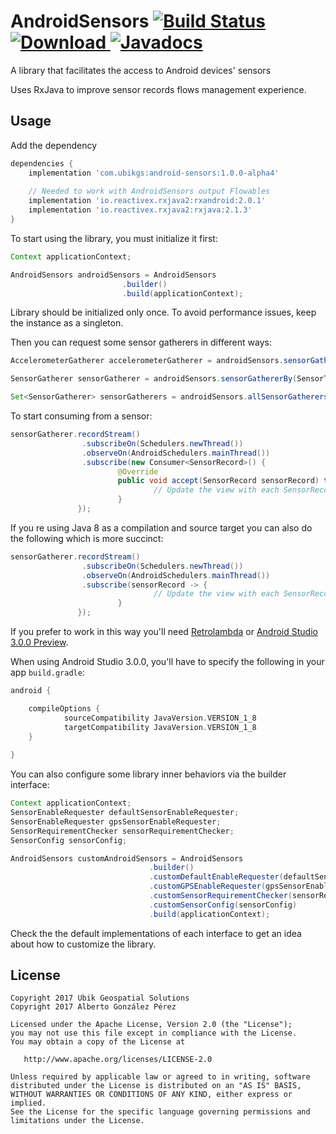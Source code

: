# AndroidSensors [![Build Status](https://travis-ci.org/ubikgs/AndroidSensors.svg?branch=master)](https://travis-ci.org/ubikgs/AndroidSensors) [ ![Download](https://api.bintray.com/packages/ubikgs/AndroidSensors/android-sensors/images/download.svg) ](https://bintray.com/ubikgs/AndroidSensors/android-sensors/_latestVersion) [![Javadocs](https://www.javadoc.io/badge/com.ubikgs/android-sensors.svg)](https://www.javadoc.io/doc/com.ubikgs/android-sensors)

A library that facilitates the access to Android devices' sensors

Uses RxJava to improve sensor records flows management experience.

## Usage

Add the dependency

```groovy
dependencies {
    implementation 'com.ubikgs:android-sensors:1.0.0-alpha4'
    
    // Needed to work with AndroidSensors output Flowables
    implementation 'io.reactivex.rxjava2:rxandroid:2.0.1'
    implementation 'io.reactivex.rxjava2:rxjava:2.1.3'
}
```

To start using the library, you must initialize it first:

```java
Context applicationContext;

AndroidSensors androidSensors = AndroidSensors
                         .builder()
                         .build(applicationContext);
```
Library should be initialized only once. To avoid performance issues, keep the instance as a singleton.

Then you can request some sensor gatherers in different ways:

```java
AccelerometerGatherer accelerometerGatherer = androidSensors.sensorGatherer(AccelerometerGatherer.class);

SensorGatherer sensorGatherer = androidSensors.sensorGathererBy(SensorType.ACCELEROMETER);

Set<SensorGatherer> sensorGatherers = androidSensors.allSensorGatherers();
```

To start consuming from a sensor:

```java
sensorGatherer.recordStream()
                .subscribeOn(Schedulers.newThread())
                .observeOn(AndroidSchedulers.mainThread())
                .subscribe(new Consumer<SensorRecord>() {
                        @Override
                        public void accept(SensorRecord sensorRecord) throws Exception {
                                // Update the view with each SensorRecord update
                        }
               });
```

If you re using Java 8 as a compilation and source target you can also do the following which is more succinct:

```java
sensorGatherer.recordStream()
                .subscribeOn(Schedulers.newThread())
                .observeOn(AndroidSchedulers.mainThread())
                .subscribe(sensorRecord -> {
                                // Update the view with each SensorRecord update
                        }
               });
```

If you prefer to work in this way you'll need [Retrolambda](https://github.com/orfjackal/retrolambda) or [Android Studio 3.0.0 Preview](https://developer.android.com/studio/preview/index.html).

When using Android Studio 3.0.0, you'll have to specify the following in your app `build.gradle`:

```groovy
android {

    compileOptions {
            sourceCompatibility JavaVersion.VERSION_1_8
            targetCompatibility JavaVersion.VERSION_1_8
    }
    
}
```

You can also configure some library inner behaviors via the builder interface:

```java
Context applicationContext;
SensorEnableRequester defaultSensorEnableRequester;
SensorEnableRequester gpsSensorEnableRequester;
SensorRequirementChecker sensorRequirementChecker;
SensorConfig sensorConfig;

AndroidSensors customAndroidSensors = AndroidSensors
                               .builder()
                               .customDefaultEnableRequester(defaultSensorEnableRequester)
                               .customGPSEnableRequester(gpsSensorEnableRequester)
                               .customSensorRequirementChecker(sensorRequirementChecker)
                               .customSensorConfig(sensorConfig)
                               .build(applicationContext);
```
Check the the default implementations of each interface to get an idea about how to customize the library.


## License
    Copyright 2017 Ubik Geospatial Solutions
    Copyright 2017 Alberto González Pérez

    Licensed under the Apache License, Version 2.0 (the "License");
    you may not use this file except in compliance with the License.
    You may obtain a copy of the License at

       http://www.apache.org/licenses/LICENSE-2.0

    Unless required by applicable law or agreed to in writing, software
    distributed under the License is distributed on an "AS IS" BASIS,
    WITHOUT WARRANTIES OR CONDITIONS OF ANY KIND, either express or implied.
    See the License for the specific language governing permissions and
    limitations under the License.